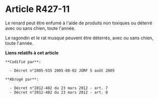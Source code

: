 # Article R427-11

Le renard peut être enfumé à l'aide de produits non toxiques ou déterré avec ou sans chien, toute l'année.

Le ragondin et le rat musqué peuvent être déterrés, avec ou sans chien, toute l'année.

**Liens relatifs à cet article**

	**Codifié par**:

	  - Décret n°2005-935 2005-08-02 JORF 5 août 2005

	**Abrogé par**:

	  - Décret n°2012-402 du 23 mars 2012 - art. 7
	  - Décret n°2012-402 du 23 mars 2012 - art. 8
